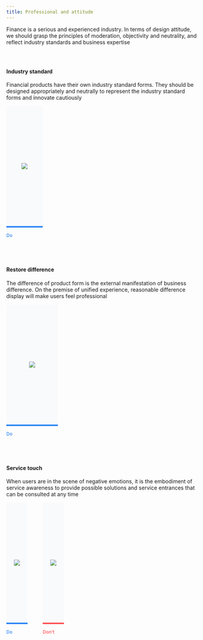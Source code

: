 ```yaml
---
title: Professional and attitude
---
```


<style>
h4 { margin-top: 60px !important; }
.doc-cutline-wrapper{display:-webkit-box;display:-ms-flexbox;display:flex;}
.doc-cutline-wrapper:last-child { margin-bottom: 60px; }
.doc-cutline{position:relative;display:-webkit-inline-box;display:-ms-inline-flexbox;display:inline-flex;margin-bottom:42px;padding:20px;background:#F9FAFB;-webkit-box-sizing:border-box;box-sizing:border-box;-webkit-box-align:center;-ms-flex-align:center;align-items:center;-webkit-box-pack:center;-ms-flex-pack:center;justify-content:center;min-height:320px;max-width:45%}
.doc-cutline:after{position:absolute;bottom:-32px;left:0;font-size:12px;font-weight:500}
.doc-cutline.do{margin-right:40px;border-bottom:solid 4px #2F86F6}
.doc-cutline.do:after{content:"Do";color:#2F86F6}
.doc-cutline.donot{border-bottom:solid 4px #FF5257}
.doc-cutline.donot:after{content:"Don't";color:#FF5257}
.doc-cutline-item{display:-webkit-box;display:-ms-flexbox;display:flex;-webkit-box-align:center;-ms-flex-align:center;align-items:center;-webkit-box-pack:center;-ms-flex-pack:center;justify-content:center}
.doc-cutline-item.horizon img{width:100%}
.doc-cutline-item.vertical img{width:auto;height:100%}
@media (max-width:750px){.doc-cutline-wrapper{-webkit-box-orient:vertical;-webkit-box-direction:normal;-ms-flex-direction:column;flex-direction:column}
.doc-cutline{max-width:100%}
.doc-cutline.do{margin-right:0}
}
.doc-content-paragraph h4{margin-top:40px}
.attitude-last {margin-bottom: 14px;}
</style>

Finance is a serious and experienced industry. In terms of design attitude, we should grasp the principles of moderation, objectivity and neutrality, and reflect industry standards and business expertise

#### Industry standard

Financial products have their own industry standard forms. They should be designed appropriately and neutrally to represent the industry standard forms and innovate cautiously


<div class="doc-cutline-wrapper">
  <div class="doc-cutline do" style="padding: 36px 40px; max-width: 734px">
    <div class="doc-cutline-item">
      <img src="https://pt-starimg.didistatic.com/static/starimg/img/bYrxMv1dLo1643256889799.png" style="max-width: 660px;">
    </div>
  </div>
</div>


#### Restore difference

The difference of product form is the external manifestation of business difference. On the premise of unified experience, reasonable difference display will make users feel professional

<div class="doc-cutline-wrapper">
  <div class="doc-cutline do" style="padding: 50px 60px; max-width: 560px">
    <div class="doc-cutline-item">
      <img src="https://pt-starimg.didistatic.com/static/starimg/img/JEnklVFvI81643257076799.png" style="max-width: 442px;">
    </div>
  </div>
</div>

#### Service touch

When users are in the scene of negative emotions, it is the embodiment of service awareness to provide possible solutions and service entrances that can be consulted at any time

<div class="doc-cutline-wrapper attitude-last">
  <div class="doc-cutline do">
    <div class="doc-cutline-item">
      <img src="https://pt-starimg.didistatic.com/static/starimg/img/8nemUxUtoY1643257119700.png" style="max-width: 200px;">
    </div>
  </div>
  <div class="doc-cutline donot">
    <div class="doc-cutline-item">
      <img src="https://pt-starimg.didistatic.com/static/starimg/img/w7VbD0uhwN1643263939043.png" style="max-width: 200px;">
    </div>
  </div>
</div>
